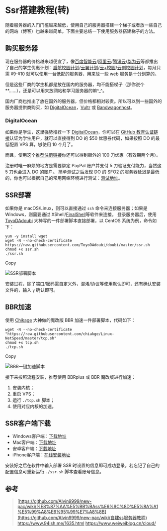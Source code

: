 # Ssr搭建教程(转)


随着服务器的入门门槛越来越低，使用自己的服务器搭建一个梯子或者放一些自己的网站（博客）也越来越简单。下面主要总结一下使用服务器搭建梯子的方法。

## 购买服务器

现在服务器的价格越来越便宜了，像[百度智能云](https://cloud.baidu.com/product/bcc.html)/[阿里云](https://www.aliyun.com/product/ecs?spm=5176.12825654.h2v3icoap.14.54212c4ac5L6uQ)/[腾讯云](https://cloud.tencent.com/product/cvm)/[华为云](https://www.huaweicloud.com/product/ecs.html)等都推出了自己的学生优惠计划：[启航校园计划](https://cloud.baidu.com/campaign/campus-2018/index.html?unifrom=eventpage)/[云翼计划](https://promotion.aliyun.com/ntms/act/campus2018.html)/[云+校园](https://cloud.tencent.com/act/campus)/[云创校园计划](https://developer.huaweicloud.com/campus)，每月只需 ¥9-¥10 就可以使用一台低配的服务器，用来放一些 web 服务是十分划算的。

但是这些厂商的学生机都是放在国内的服务器，均不能搭梯子（那你说个**……），还是可以用来放网站和学习服务器的嘛^_^。

国内厂商也推出了放在国外的服务器，但价格都相对较贵。所以可以到一些国外的服务器提供商购买，如 [DigitalOcean](https://www.digitalocean.com/)，[Vultr](https://www.vultr.com/) 或 [Bandwagonhost](https://bandwagonhost.com/)。

### DigitalOcean

如果你是学生，这里强势推荐一下 [DigitalOcean](https://www.digitalocean.com/)，你可以在 [GitHub 教育认证链接](https://education.github.com/pack/join)认证为学生用户，就可以直接得到 DO 的 $50 优惠券代码，如果按照 DO 的最低配置 VPS 算，够使用 10 个月了。

而且，使用这个[推荐注册链接](https://m.do.co/c/4a7d2507a4ad)你还可以得到额外的 100 刀优惠（有效期两个月）。


注册时唯一麻烦的地方是需要绑定 PayPal 账户并支付 5 刀验证支付能力，当然这 5 刀也会进入 DO 的账户。
简单测试之后发现 DO 的 SFO2 的服务器延迟是最低的，你也可以根据自己的常用网络环境进行测试：[测试地址](http://speedtest-sfo2.digitalocean.com/)。



## SSR部署

如果你是 macOS/Linux，则可以直接通过 `ssh` 命令来连接服务器；如果是Windows，则需要通过 XShell/[FinalShell](http://www.hostbuf.com/t/988.html)等软件来连接。
登录服务器后，使用 [ToyoDAdoubi](https://github.com/ToyoDAdoubi) 大神写的一件部署脚本直接部署，以 CentOS 系统为例，命令如下：

```
yum -y install wget
wget -N --no-check-certificate https://raw.githubusercontent.com/ToyoDAdoubi/doubi/master/ssr.sh
chmod +x ssr.sh
./ssr.sh
```

Copy



![SSR部署脚本](https://gitee.com/ShaneTian/ImageBed/raw/master/images/ssr.png)

安装过程，除了端口/密码需自定义外，混淆/协议等使用默认即可，还有确认安装文件的，输入 `y` 确认即可。

## BBR加速

使用 [Chikage](https://github.com/chiakge) 大神做的魔改版 BBR 加速一件部署脚本，代码如下：

```
wget -N --no-check-certificate "https://raw.githubusercontent.com/chiakge/Linux-NetSpeed/master/tcp.sh"
chmod +x tcp.sh
./tcp.sh
```

Copy



![BBR一键加速脚本](https://gitee.com/ShaneTian/ImageBed/raw/master/images/tcp.png)

接下来按照流程安装，推荐使用 BBRplus 或 BBR 魔改版进行加速：

1. 安装内核；
2. 重启 VPS；
3. 运行 `./tcp.sh` 脚本；
4. 使用对应内核的加速。

## SSR客户端下载

- Windows客户端：[下载地址](https://github.com/shadowsocksr-backup/shadowsocksr-csharp/releases)
- Mac客户端：[下载地址](https://github.com/shadowsocksr-backup/ShadowsocksX-NG/releases)
- 安卓客户端：[下载地址](https://github.com/shadowsocksr-backup/shadowsocksr-android/releases)
- iPhone客户端：[在线安装地址](https://freeid.xyz/)

安装好之后在软件中输入部署 SSR 时设置的信息即可成功登录。若忘记了自己的配置信息可重新运行 `./ssr.sh` 脚本查看账号信息。



## 参考

> [https://github.com/Alvin9999/new-pac/wiki/%E8%87%AA%E5%BB%BAss%E6%9C%8D%E5%8A%A1%E5%99%A8%E6%95%99%E7%A8%8B](https://github.com/Alvin9999/new-pac/wiki/自建ss服务器教程)
> https://www.94ish.me/1635.html
> https://www.weiweiblog.cn/cloud/